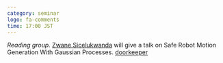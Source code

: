 ```yaml
---
category: seminar
logo: fa-comments
time: 17:00 JST
---
```


*Reading group.*
 [Zwane Sicelukwanda](https://scholar.google.co.uk/citations?hl=en&user=G4SfJqkAAAAJ)
 will give a talk on Safe Robot Motion Generation With Gaussian
 Processes. [doorkeeper](https://c5dc59ed978213830355fc8978.doorkeeper.jp/events/168688)




